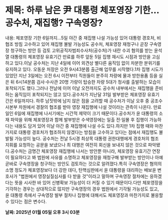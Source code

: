 # **제목: 하루 남은 尹 대통령 체포영장 기한…공수처, 재집행? 구속영장?**

  내용: 체포영장 기한 6일까지…5일 야간 중 재집행 나설 가능성 있어
대통령 경호처, 비협조 방침 고수하고 있어 재집행 불발 가능성도
공수처, 체포영장 재청구나 곧장 구속영장 청구하는 방안 등 검토
고위공직자범죄수사처(공수처)가 내란 수괴 혐의를 받는 윤석열 대통령의 체포영장 유효기간 만료를 하루 앞둔 5일 집행 재시도 시점과 방안을 고심하고 있다.이날 공수처는 지난 4일에 이어 외견상 별다른 움직임 없이 차분한 분위기를 유지하고 있다. 오동운 처장은 오전 9시43분쯤 출근해 업무를 시작했다.1차 집행 시도가 있었던 지난 3일에는 오전 6시 이전부터 직원들이 분주히 차량에 물과 방한용품 등을 실은 뒤 6시14분쯤 검사·수사관 20명 가량이 탑승한 차량 5대가 청사를 출발하는 모습이 포착되기도 했다.그러나 전날에 이어 이날 오전까지도 공수처 내부에서는 재집행을 준비하는 움직임이 포착되지는 않고 있다.공수처가 지난달 31일 발부받은 체포영장 유효기간은 6일까지다. 하루 남짓밖에 남지 않은 점을 고려할 때 공수처가 이날 오후 중 공조수사본부 차원에서 경찰의 협조를 받아 영장 재집행에 나설 것이라는 관측이 나온다. 만료일인 6일에 재집행에 나서기에는 시간적 제약이 크기 때문이다.공수처가 윤 대통령의 소재 파악을 위해 체포영장과 함께 발부받은 수색영장에는 일출 전·일몰 후 집행이 가능하다는 내용도 담겨 있어 이날 야간 중 재집행에 나설 수도 있다.하지만 1차 집행 때와 마찬가지로 대통령 경호처가 협조하지 않겠다는 방침을 고수하고 있다는 점에서 재집행도 불발될 가능성이 높다. 공수처는 전날 5시경 최상목 대통령 권한대행에게 경호처의 협조 지휘를 요청하는 공문을 보냈으나 최 대행은 여전히 회신을 보내지 않은 것으로 파악됐다.공수처는 금명간 체포영장 재집행에 나서는 방안뿐 아니라, 체포영장 유효기간 연장이 필요하다고 봐 법원에 사유를 소명하고 체포영장을 재청구해 발부받는 방안이나 아예 곧바로 구속영장을 청구하는 방안도 검토하는 것으로 알려졌다.특히 구속영장은 혐의의 소명 정도가 체포영장보다 더 강한 데다, 탄핵심판에서 윤 대통령을 대리하는 배보윤 변호사가 "법원에서 영장실질심사를 다 받을 것"이라고 말하며 구속영장 절차에는 응하겠다는 뜻을 시사한 바 있어 신병확보 가능성이 더 커질 수 있기 때문이다.다만 체포영장을 기각하는 경우는 상대적으로 많지만 구속영장의 경우 법원에서 기각될 가능성도 있고, 윤 대통령 측에서 구속영장 발부 절차나 집행에 대해서도 체포영장과 마찬가지로 불응할 수 있다는 점은 변수다.

  **날짜: 2025년 01월 05일 오후 3시 03분**